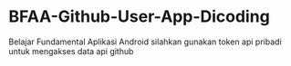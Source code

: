 # BFAA-Github-User-App-Dicoding
Belajar Fundamental Aplikasi Android 
silahkan gunakan token api pribadi untuk mengakses data api github
